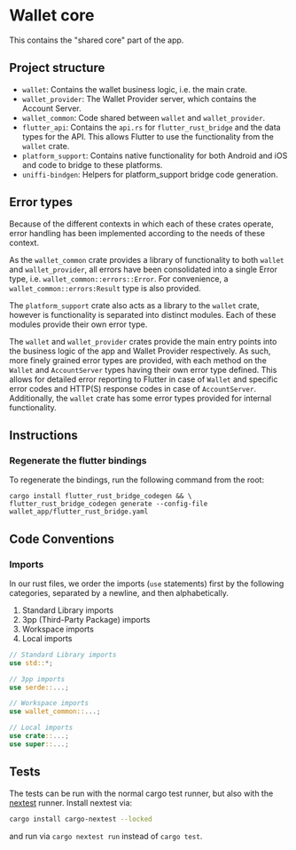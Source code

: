 # Wallet core

This contains the "shared core" part of the app.

## Project structure

- `wallet`: Contains the wallet business logic, i.e. the main crate.
- `wallet_provider`: The Wallet Provider server, which contains the Account Server.
- `wallet_common`: Code shared between `wallet` and `wallet_provider`.
- `flutter_api`: Contains the `api.rs` for `flutter_rust_bridge` and the data types for the API. This allows Flutter to use the functionality from the `wallet` crate.
- `platform_support`: Contains native functionality for both Android and iOS and code to bridge to these platforms.
- `uniffi-bindgen`: Helpers for platform_support bridge code generation.

## Error types

Because of the different contexts in which each of these crates operate, error handling has been implemented according to the needs of these context.

As the `wallet_common` crate provides a library of functionality to both `wallet` and `wallet_provider`, all errors have been consolidated into a single Error type, i.e. `wallet_common::errors::Error`.
For convenience, a `wallet_common::errors:Result` type is also provided.

The `platform_support` crate also acts as a library to the `wallet` crate, however is functionality is separated into distinct modules.
Each of these modules provide their own error type.

The `wallet` and `wallet_provider` crates provide the main entry points into the business logic of the app and Wallet Provider respectively.
As such, more finely grained error types are provided, with each method on the `Wallet` and `AccountServer` types having their own error type defined.
This allows for detailed error reporting to Flutter in case of `Wallet` and specific error codes and HTTP(S) response codes in case of `AccountServer`.
Additionally, the `wallet` crate has some error types provided for internal functionality.

## Instructions

### Regenerate the flutter bindings

To regenerate the bindings, run the following command from the root:

```
cargo install flutter_rust_bridge_codegen && \
flutter_rust_bridge_codegen generate --config-file wallet_app/flutter_rust_bridge.yaml
```

## Code Conventions

### Imports

In our rust files, we order the imports (`use` statements) first by the following categories, separated by a newline, and then alphabetically.

1. Standard Library imports
2. 3pp (Third-Party Package) imports
3. Workspace imports
4. Local imports

```rs
// Standard Library imports
use std::*;

// 3pp imports
use serde::...;

// Workspace imports
use wallet_common::...;

// Local imports
use crate::...;
use super::...;
```

## Tests

The tests can be run with the normal cargo test runner,
but also with the [nextest](https://nexte.st) runner.
Install nextest via:

```sh
cargo install cargo-nextest --locked
```

and run via `cargo nextest run` instead of `cargo test`.
